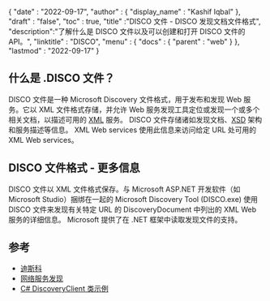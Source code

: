 {
  "date" : "2022-09-17",
  "author" : {
    "display_name" : "Kashif Iqbal"
},
  "draft" : "false",
  "toc" : true,
  "title" :"DISCO 文件 - DISCO 发现文档文件格式",
  "description":"了解什么是 DISCO 文件以及可以创建和打开 DISCO 文件的 API。",
  "linktitle" : "DISCO",
  "menu" : {
    "docs" : {
      "parent" : "web"
}
},
  "lastmod" : "2022-09-17"
}

## 什么是 .DISCO 文件？

DISCO 文件是一种 Microsoft Discovery 文件格式，用于发布和发现 Web 服务。它以 XML 文件格式存储，并允许 Web 服务发现工具定位或发现一个或多个相关文档，以描述可用的 [XML](/zh/web/xml/) 服务。 DISCO 文件存储诸如发现文档、[XSD](/programming/xsd/) 架构和服务描述等信息。 XML Web services 使用此信息来访问给定 URL 处可用的 XML Web services。

## DISCO 文件格式 - 更多信息

DISCO 文件以 XML 文件格式保存。与 Microsoft ASP.NET 开发软件（如 Microsoft Studio）捆绑在一起的 Microsoft Discovery Tool (DISCO.exe) 使用 DISCO 文件来发现有关特定 URL 的 DiscoveryDocument 中列出的 XML Web 服务的详细信息。 Microsoft 提供了在 .NET 框架中读取发现文件的支持。

## 参考

* [迪斯科](https://appsource.microsoft.com/en-us/product/office/WA104381894)
* [网络服务发现](https://en.wikipedia.org/wiki/Web_Services_Discovery)
* [C# DiscoveryClient 类示例](https://learn.microsoft.com/en-us/dotnet/api/system.web.services.discovery.discoveryclientprotocol?view=netframework-4.8)

